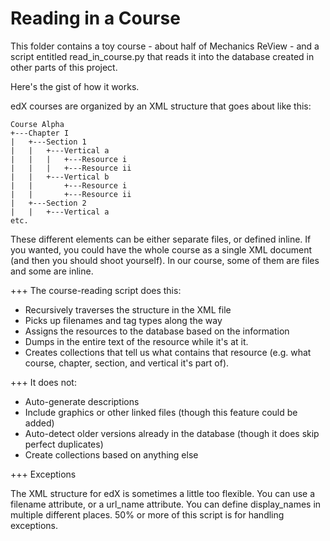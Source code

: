 Reading in a Course
====================

This folder contains a toy course - about half of Mechanics ReView - and a script entitled read\_in\_course.py that reads it into the database created in other parts of this project.

Here's the gist of how it works.

edX courses are organized by an XML structure that goes about like this:

    Course Alpha
    +---Chapter I
    |   +---Section 1
    |   |   +---Vertical a
    |   |   |   +---Resource i
    |   |   |   +---Resource ii
    |   |   +---Vertical b
    |   |       +---Resource i
    |   |       +---Resource ii
    |   +---Section 2
    |   |   +---Vertical a
    etc.
        

These different elements can be either separate files, or defined inline. If you wanted, you could have the whole course as a single XML document (and then you should shoot yourself). In our course, some of them are files and some are inline.

+++ The course-reading script does this:

* Recursively traverses the structure in the XML file
* Picks up filenames and tag types along the way
* Assigns the resources to the database based on the information
* Dumps in the entire text of the resource while it's at it.
* Creates collections that tell us what contains that resource (e.g. what course, chapter, section, and vertical it's part of).

+++ It does not:

* Auto-generate descriptions
* Include graphics or other linked files (though this feature could be added)
* Auto-detect older versions already in the database (though it does skip perfect duplicates)
* Create collections based on anything else

+++ Exceptions 

The XML structure for edX is sometimes a little too flexible. You can use a filename attribute, or a url\_name attribute. You can define display\_names in multiple different places. 50% or more of this script is for handling exceptions.
